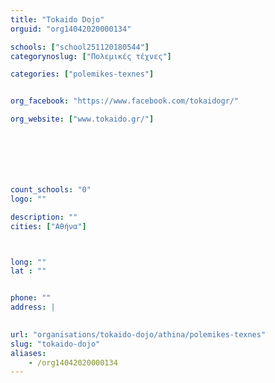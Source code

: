 ```yaml
---
title: "Tokaido Dojo"
orguid: "org14042020000134"

schools: ["school251120180544"]
categorynoslug: ["Πολεμικές τέχνες"]

categories: ["polemikes-texnes"]


org_facebook: "https://www.facebook.com/tokaidogr/"

org_website: ["www.tokaido.gr/"]







count_schools: "0"
logo: ""

description: ""
cities: ["Αθήνα"]



long: ""
lat : ""


phone: ""
address: |
    

url: "organisations/tokaido-dojo/athina/polemikes-texnes"
slug: "tokaido-dojo"
aliases:
    - /org14042020000134
---
```



